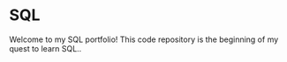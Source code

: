 # SQL
Welcome to my SQL portfolio! This code repository is the beginning of my quest to learn SQL..
